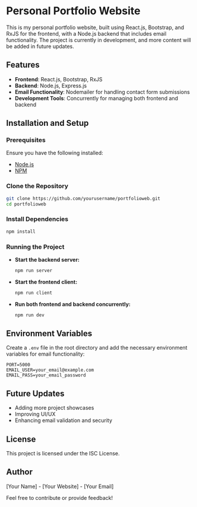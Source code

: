 # Personal Portfolio Website

This is my personal portfolio website, built using React.js, Bootstrap, and RxJS for the frontend, with a Node.js backend that includes email functionality. The project is currently in development, and more content will be added in future updates.

## Features
- **Frontend**: React.js, Bootstrap, RxJS
- **Backend**: Node.js, Express.js
- **Email Functionality**: Nodemailer for handling contact form submissions
- **Development Tools**: Concurrently for managing both frontend and backend

## Installation and Setup

### Prerequisites
Ensure you have the following installed:
- [Node.js](https://nodejs.org/)
- [NPM](https://www.npmjs.com/)

### Clone the Repository
```sh
git clone https://github.com/yourusername/portfolioweb.git
cd portfolioweb
```

### Install Dependencies
```sh
npm install
```

### Running the Project
- **Start the backend server:**
  ```sh
  npm run server
  ```
- **Start the frontend client:**
  ```sh
  npm run client
  ```
- **Run both frontend and backend concurrently:**
  ```sh
  npm run dev
  ```

## Environment Variables
Create a `.env` file in the root directory and add the necessary environment variables for email functionality:
```env
PORT=5000
EMAIL_USER=your_email@example.com
EMAIL_PASS=your_email_password
```

## Future Updates
- Adding more project showcases
- Improving UI/UX
- Enhancing email validation and security

## License
This project is licensed under the ISC License.

## Author
[Your Name] - [Your Website] - [Your Email]

Feel free to contribute or provide feedback!

